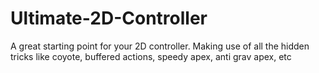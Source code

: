 # Ultimate-2D-Controller
A great starting point for your 2D controller. Making use of all the hidden tricks like coyote, buffered actions, speedy apex, anti grav apex, etc
